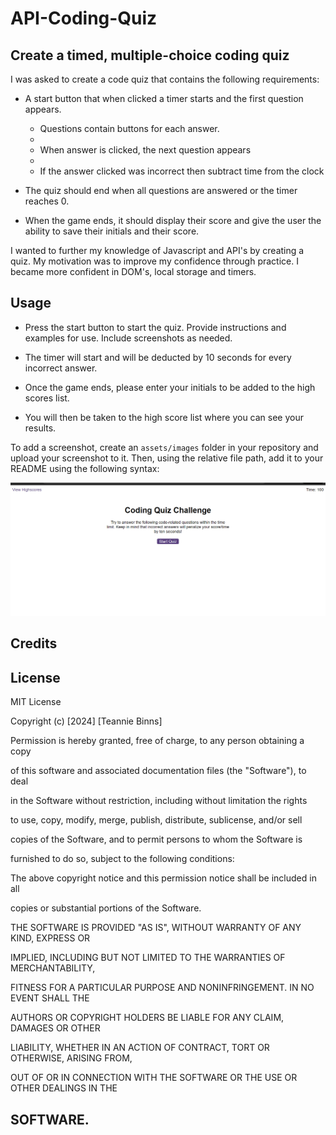 # API-Coding-Quiz
## Create a timed, multiple-choice coding quiz

I was asked to create a code quiz that contains the following requirements:

* A start button that when clicked a timer starts and the first question appears.
 
  * Questions contain buttons for each answer.
  * 
  * When answer is clicked, the next question appears
  * 
  * If the answer clicked was incorrect then subtract time from the clock

* The quiz should end when all questions are answered or the timer reaches 0. 

* When the game ends, it should display their score and give the user the ability to save their initials and their score.

I wanted to further my knowledge of Javascript and API's by creating a quiz. My motivation was to improve my confidence through practice. I became more confident in DOM's, local storage and timers.


## Usage

* Press the start button to start the quiz. 
Provide instructions and examples for use. Include screenshots as needed.

* The timer will start and will be deducted by 10 seconds for every incorrect answer.

* Once the game ends, please enter your initials to be added to the high scores list. 

* You will then be taken to the high score list where you can see your results.

To add a screenshot, create an `assets/images` folder in your repository and upload your screenshot to it. Then, using the relative file path, add it to your README using the following syntax:

![alt text](/starter/assets/quizscreenshot.png)

## Credits



## License
MIT License

Copyright (c) [2024] [Teannie Binns]

Permission is hereby granted, free of charge, to any person obtaining a copy

of this software and associated documentation files (the "Software"), to deal

in the Software without restriction, including without limitation the rights

to use, copy, modify, merge, publish, distribute, sublicense, and/or sell

copies of the Software, and to permit persons to whom the Software is

furnished to do so, subject to the following conditions:

The above copyright notice and this permission notice shall be included in all

copies or substantial portions of the Software.

THE SOFTWARE IS PROVIDED "AS IS", WITHOUT WARRANTY OF ANY KIND, EXPRESS OR

IMPLIED, INCLUDING BUT NOT LIMITED TO THE WARRANTIES OF MERCHANTABILITY,

FITNESS FOR A PARTICULAR PURPOSE AND NONINFRINGEMENT. IN NO EVENT SHALL THE

AUTHORS OR COPYRIGHT HOLDERS BE LIABLE FOR ANY CLAIM, DAMAGES OR OTHER

LIABILITY, WHETHER IN AN ACTION OF CONTRACT, TORT OR OTHERWISE, ARISING FROM,

OUT OF OR IN CONNECTION WITH THE SOFTWARE OR THE USE OR OTHER DEALINGS IN THE

SOFTWARE.
---



